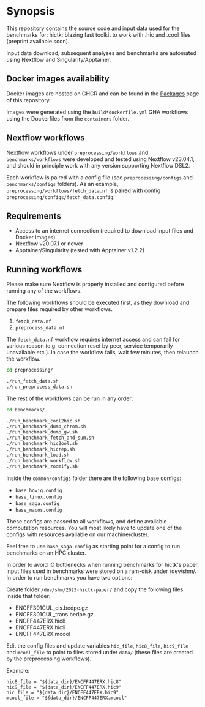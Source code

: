 # Synopsis

This repository contains the source code and input data used for the benchmarks for: hictk: blazing fast toolkit to work with .hic and .cool files (preprint available soon).  <!-- TODO: reference paper -->

Input data download, subsequent analyses and benchmarks are automated using Nextflow and Singularity/Apptainer.

## Docker images availability

Docker images are hosted on GHCR and can be found in the [Packages](https://github.com/orgs/paulsengroup/packages?repo_name=2023-hictk-paper) page of this repository.

Images were generated using the `build*dockerfile.yml` GHA workflows using the Dockerfiles from the `containers` folder.

## Nextflow workflows

Nextflow workflows under `preprocessing/workflows` and `benchmarks/workflows` were developed and tested using Nextflow v23.04.1, and should in principle work with any version supporting Nextflow DSL2.

Each workflow is paired with a config file (see `preprocessing/configs` and `benchmarks/configs` folders). As an example, `preprocessing/workflows/fetch_data.nf` is paired with config `preprocessing/configs/fetch_data.config`.

## Requirements

- Access to an internet connection (required to download input files and Docker images)
- Nextflow v20.07.1 or newer
- Apptainer/Singularity (tested with Apptainer v1.2.2)

## Running workflows

Please make sure Nextflow is properly installed and configured before running any of the workflows.

The following workflows should be executed first, as they download and prepare files required by other workflows.
1. `fetch_data.nf`
2. `preprocess_data.nf`

The `fetch_data.nf` workflow requires internet access and can fail for various reason (e.g. connection reset by peer, service temporarily unavailable etc.). In case the workflow fails, wait few minutes, then relaunch the workflow.

```bash
cd preprocessing/

./run_fetch_data.sh
./run_preprocess_data.sh
```

The rest of the workflows can be run in any order:

```bash
cd benchmarks/

./run_benchmark_cool2hic.sh
./run_benchmark_dump_chrom.sh
./run_benchmark_dump_gw.sh
./run_benchmark_fetch_and_sum.sh
./run_benchmark_hic2ool.sh
./run_benchmark_hicrep.sh
./run_benchmark_load.sh
./run_benchmark_workflow.sh
./run_benchmark_zoomify.sh
```

Inside the `common/configs` folder there are the following base configs:
- `base_hovig.config`
- `base_linux.config`
- `base_saga.config`
- `base_macos.config`

These configs are passed to all workflows, and define available computation resources.
You will most likely have to update one of the configs with resources available on our machine/cluster.

Feel free to use `base_saga.config` as starting point for a config to run benchmarks on an HPC cluster.

In order to avoid IO bottlenecks when running benchmarks for hictk's paper, input files used in benchmarks were stored on a ram-disk under /dev/shm/.
In order to run benchmarks you have two options:

Create folder `/dev/shm/2023-hictk-paper/` and copy the following files inside that folder:
- ENCFF301CUL_cis.bedpe.gz
- ENCFF301CUL_trans.bedpe.gz
- ENCFF447ERX.hic8
- ENCFF447ERX.hic9
- ENCFF447ERX.mcool

Edit the config files and update variables `hic_file`, `hic8_file`, `hic9_file` and `mcool_file` to point to files stored under `data/` (these files are created by the preprocessing workflows).

Example:
```
hic8_file = "${data_dir}/ENCFF447ERX.hic8"
hic9_file = "${data_dir}/ENCFF447ERX.hic9"
hic_file = "${data_dir}/ENCFF447ERX.hic9"
mcool_file = "${data_dir}/ENCFF447ERX.mcool"
```
